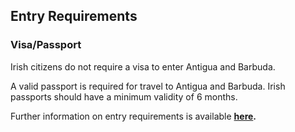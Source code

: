 ## Entry Requirements

### **Visa/Passport**

Irish citizens do not require a visa to enter Antigua and Barbuda.

A valid passport is required for travel to Antigua and Barbuda. Irish passports should have a minimum validity of 6 months.

Further information on entry requirements is available [**here**](https://immigration.gov.ag/general-services/entry-requirements/#:~:text=A%20visitor%20must%20be%20in,outside%20of%20Antigua%20and%20Barbuda.)**.**